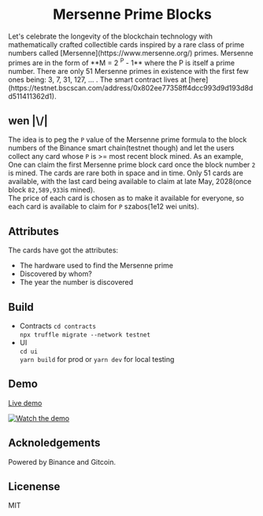 <h1 align="center"> Mersenne Prime Blocks</h1>  
Let's celebrate the longevity of the blockchain technology with mathematically crafted collectible cards inspired by a rare class of prime numbers called [Mersenne](https://www.mersenne.org/) primes.
Mersenne primes are in the form of **M = 2 <sup>P</sup> - 1** where the P is itself a prime number. There are only 51 Mersenne primes in existence with the first few ones being:  3, 7, 31, 127, ... .  
The smart contract lives at [here](https://testnet.bscscan.com/address/0x802ee77358ff4dcc993d9d193d8dd511411362d1).  

## wen |\\/|
The idea is to peg the `P` value of the Mersenne prime formula to the block numbers of the Binance smart chain(testnet though) and let the users collect any card whose `P` is >= most recent block mined. As an example, One can claim the first Mersenne prime block card once the block number `2` is mined. The cards are rare both in space and in time. Only 51 cards are available, with the last card being available to claim at late May, 2028(once block `82,589,933`is mined).  
The price of each card is chosen as to make it available for everyone, so each card is available to claim for `P` szabos(1e12 wei units).

## Attributes  
The cards have got the attributes:  
- The hardware used to find the Mersenne prime  
- Discovered by whom?
- The year the number is discovered


## Build  
- Contracts
  `cd contracts`  
  `npx truffle migrate --network testnet`  
- UI  
  `cd ui`  
  `yarn build` for prod or `yarn dev` for local testing  

## Demo
[Live demo](https://siasky.net/_A0KyWspY3dK9E-QiCM4S-v1uSJZ22en7cvvb6Vbi4hG5g/)
<p align="center">

[![Watch the demo](https://img.youtube.com/vi/ap9jBFzb6nE/maxresdefault.jpg)](https://www.youtube.com/watch?v=ap9jBFzb6nE)
</p> 

## Acknoledgements
Powered by Binance and Gitcoin.

## Licenense
MIT
